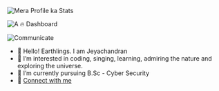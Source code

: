 ![Mera Profile ka Stats](https://github-readme-stats.vercel.app/api?username=Thomas-aang&theme=gotham&show_icons=true&hide_border=true&count_private=true)

![A 🔥 Dashboard](https://github-readme-streak-stats.herokuapp.com/?user=Thomas-aang&theme=gotham&hide_border=true)

![Communicate](https://github-readme-stats.vercel.app/api/top-langs/?username=Thomas-aang&theme=gotham&show_icons=true&hide_border=true&layout=compact)

- 👋 Hello! Earthlings. I am Jeyachandran
- 👀 I’m interested in coding, singing, learning, admiring the nature and exploring the universe.
- 🌱 I’m currently pursuing B.Sc - Cyber Security
- 🔗 [Connect with me](https://linktr.ee/jey.official)

<!---
Thomas-aang/Thomas-aang is a ✨ special ✨ repository because its `README.md` (this file) appears on your GitHub profile.
You can click the Preview link to take a look at your changes.
--->
